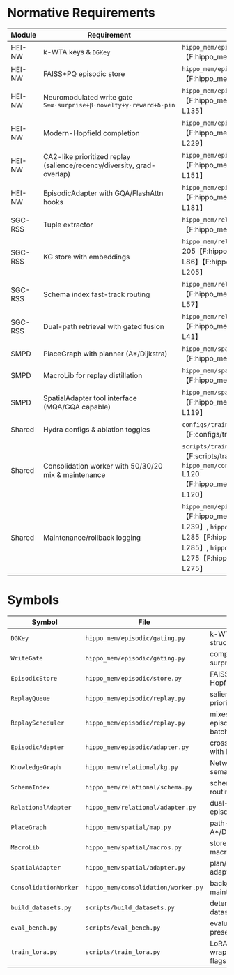 # Normative Requirements

| Module | Requirement | Code | Tests | Verdict |
|---|---|---|---|---|
| HEI-NW | k-WTA keys & `DGKey` | `hippo_mem/episodic/gating.py` L13-40【F:hippo_mem/episodic/gating.py†L13-L40】 | `test_sparse_encode_k_wta_idempotent`【F:tests/test_episodic.py†L190-L200】 | ✅ |
| HEI-NW | FAISS+PQ episodic store | `hippo_mem/episodic/store.py` L45-75【F:hippo_mem/episodic/store.py†L45-L75】 | `test_faiss_index_trains_and_queries`【F:tests/test_episodic.py†L264-L272】 | ✅ |
| HEI-NW | Neuromodulated write gate `S=α·surprise+β·novelty+γ·reward+δ·pin` | `hippo_mem/episodic/gating.py` L90-135【F:hippo_mem/episodic/gating.py†L90-L135】 | `test_gating_threshold_and_pin_weight`【F:tests/test_episodic.py†L56-L71】 | ✅ |
| HEI-NW | Modern-Hopfield completion | `hippo_mem/episodic/store.py` L214-229【F:hippo_mem/episodic/store.py†L214-L229】 | `test_hopfield_completion_restores_sparse_cue`【F:tests/test_episodic.py†L35-L48】 | ✅ |
| HEI-NW | CA2-like prioritized replay (salience/recency/diversity, grad-overlap) | `hippo_mem/episodic/replay.py` L28-151【F:hippo_mem/episodic/replay.py†L28-L151】 | `test_replay_queue_avoids_consecutive_gradients`【F:tests/test_episodic.py†L152-L163】 | ✅ |
| HEI-NW | EpisodicAdapter with GQA/FlashAttn hooks | `hippo_mem/episodic/adapter.py` L74-181【F:hippo_mem/episodic/adapter.py†L74-L181】 | `test_flash_attention_flag`【F:tests/test_episodic.py†L88-L109】 | ✅ |
| SGC-RSS | Tuple extractor | `hippo_mem/relational/tuples.py` L23-80【F:hippo_mem/relational/tuples.py†L23-L80】 | `test_tuple_precision`【F:tests/test_relational.py†L1-L15】 | ✅ |
| SGC-RSS | KG store with embeddings | `hippo_mem/relational/kg.py` L18-86 & L185-205【F:hippo_mem/relational/kg.py†L18-L86】【F:hippo_mem/relational/kg.py†L185-L205】 | `test_multi_hop_retrieval`【F:tests/test_relational.py†L18-L31】 | ✅ |
| SGC-RSS | Schema index fast-track routing | `hippo_mem/relational/schema.py` L43-57【F:hippo_mem/relational/schema.py†L43-L57】 | `test_schema_fast_track_routing_threshold`【F:tests/test_relational.py†L52-L63】 | ✅ |
| SGC-RSS | Dual-path retrieval with gated fusion | `hippo_mem/relational/adapter.py` L11-41【F:hippo_mem/relational/adapter.py†L11-L41】 | `test_dual_path_fusion_deterministic`【F:tests/test_relational.py†L21-L33】 | ✅ |
| SMPD | PlaceGraph with planner (A*/Dijkstra) | `hippo_mem/spatial/map.py` L191-256【F:hippo_mem/spatial/map.py†L191-L256】 | `test_planner_astar_matches_dijkstra`【F:tests/test_spatial.py†L115-L136】 | ✅ |
| SMPD | MacroLib for replay distillation | `hippo_mem/spatial/macros.py` L16-71【F:hippo_mem/spatial/macros.py†L16-L71】 | `test_macro_replay_improves_success`【F:tests/test_spatial.py†L26-L40】 | ✅ |
| SMPD | SpatialAdapter tool interface (MQA/GQA capable) | `hippo_mem/spatial/adapter.py` L29-119【F:hippo_mem/spatial/adapter.py†L29-L119】 | `test_spatial_adapter_integration`【F:tests/test_spatial.py†L42-L64】 | ✅ |
| Shared | Hydra configs & ablation toggles | `configs/train.yaml` L9-L18【F:configs/train.yaml†L9-L18】 | `test_flash_attention_toggle`【F:tests/test_training.py†L251-L277】 | ✅ |
| Shared | Consolidation worker with 50/30/20 mix & maintenance | `scripts/train_lora.py` L97-L104【F:scripts/train_lora.py†L97-L104】, `hippo_mem/consolidation/worker.py` L23-L120【F:hippo_mem/consolidation/worker.py†L23-L120】 | `test_worker_updates_adapter`【F:tests/test_consolidation_worker.py†L18-L33】 | ✅ |
| Shared | Maintenance/rollback logging | `hippo_mem/episodic/store.py` L232-L239【F:hippo_mem/episodic/store.py†L232-L239】, `hippo_mem/relational/kg.py` L257-L285【F:hippo_mem/relational/kg.py†L257-L285】, `hippo_mem/spatial/map.py` L258-L275【F:hippo_mem/spatial/map.py†L258-L275】 | `test_store_decay_prune_and_rollback`【F:tests/test_episodic.py†L164-L189】, `test_gnn_update_and_rollback_restores_embeddings`【F:tests/test_relational.py†L90-L115】, `test_placegraph_maintenance_and_rollback`【F:tests/test_spatial.py†L66-L94】 | ✅ |

# Symbols

| Symbol | File | Description |
|---|---|---|
| `DGKey` | `hippo_mem/episodic/gating.py` | k-WTA sparse key structure |
| `WriteGate` | `hippo_mem/episodic/gating.py` | computes S from surprise/novelty/reward/pin |
| `EpisodicStore` | `hippo_mem/episodic/store.py` | FAISS+SQLite store with Hopfield completion |
| `ReplayQueue` | `hippo_mem/episodic/replay.py` | salience/recency/diversity prioritised queue |
| `ReplayScheduler` | `hippo_mem/episodic/replay.py` | mixes episodic/semantic/fresh batches |
| `EpisodicAdapter` | `hippo_mem/episodic/adapter.py` | cross-attention adapter with MQA/GQA & FlashAttn |
| `KnowledgeGraph` | `hippo_mem/relational/kg.py` | NetworkX + SQLite semantic store |
| `SchemaIndex` | `hippo_mem/relational/schema.py` | schema-based fast-track routing |
| `RelationalAdapter` | `hippo_mem/relational/adapter.py` | dual-path fusion of KG & episodic features |
| `PlaceGraph` | `hippo_mem/spatial/map.py` | path-integrated graph with A*/Dijkstra planner |
| `MacroLib` | `hippo_mem/spatial/macros.py` | store and rank procedural macros |
| `SpatialAdapter` | `hippo_mem/spatial/adapter.py` | plan/macro cross-attention adapter |
| `ConsolidationWorker` | `hippo_mem/consolidation/worker.py` | background replay & maintenance worker |
| `build_datasets.py` | `scripts/build_datasets.py` | deterministic synthetic dataset generator |
| `eval_bench.py` | `scripts/eval_bench.py` | evaluation harness with preset configs |
| `train_lora.py` | `scripts/train_lora.py` | LoRA/QLoRA training wrapper with efficiency flags |
